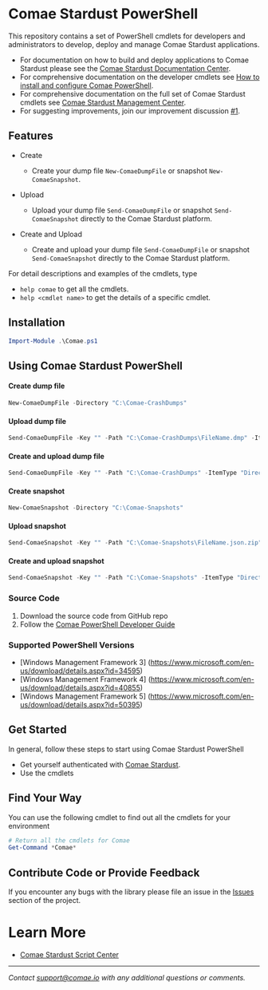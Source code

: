 # Comae Stardust PowerShell

This repository contains a set of PowerShell cmdlets for developers and administrators to develop, deploy and manage Comae Stardust applications.

* For documentation on how to build and deploy applications to Comae Stardust please see the [Comae Stardust Documentation Center](https://blog.comae.io/documentation/).
* For comprehensive documentation on the developer cmdlets see [How to install and configure Comae PowerShell](https://blog.comae.io/install-configure-powershell/).
* For comprehensive documentation on the full set of Comae Stardust cmdlets see [Comae Stardust Management Center](https://blog.comae.io).
* For suggesting improvements, join our improvement discussion [#1](https://github.com/comaeio/Stardust-PowerShell/issues/1).

## Features

* Create
  * Create your dump file `New-ComaeDumpFile` or snapshot `New-ComaeSnapshot`.

* Upload
  * Upload your dump file `Send-ComaeDumpFile` or snapshot `Send-ComaeSnapshot` directly to the Comae Stardust platform.

* Create and Upload
  * Create and upload your dump file `Send-ComaeDumpFile` or snapshot `Send-ComaeSnapshot` directly to the Comae Stardust platform.

For detail descriptions and examples of the cmdlets, type
* ```help comae``` to get all the cmdlets.
* ```help <cmdlet name>``` to get the details of a specific cmdlet.

## Installation

```powershell
Import-Module .\Comae.ps1
```

## Using Comae Stardust PowerShell

#### Create dump file

```powershell
New-ComaeDumpFile -Directory "C:\Comae-CrashDumps"
```

#### Upload dump file

```powershell
Send-ComaeDumpFile -Key "" -Path "C:\Comae-CrashDumps\FileName.dmp" -ItemType "File"
```

#### Create and upload dump file

```powershell
Send-ComaeDumpFile -Key "" -Path "C:\Comae-CrashDumps" -ItemType "Directory"
```

#### Create snapshot

```powershell
New-ComaeSnapshot -Directory "C:\Comae-Snapshots"
```

#### Upload snapshot

```powershell
Send-ComaeSnapshot -Key "" -Path "C:\Comae-Snapshots\FileName.json.zip" -ItemType "File"
```

#### Create and upload snapshot

```powershell
Send-ComaeSnapshot -Key "" -Path "C:\Comae-Snapshots" -ItemType "Directory"
```

### Source Code

1. Download the source code from GitHub repo
2. Follow the [Comae PowerShell Developer Guide](https://github.com/comaeio/Stardust-PowerShell/wiki/Stardust-Powershell-Developer-Guide)

### Supported PowerShell Versions

* [Windows Management Framework 3] (https://www.microsoft.com/en-us/download/details.aspx?id=34595)
* [Windows Management Framework 4] (https://www.microsoft.com/en-us/download/details.aspx?id=40855)
* [Windows Management Framework 5] (https://www.microsoft.com/en-us/download/details.aspx?id=50395)

## Get Started

In general, follow these steps to start using Comae Stardust PowerShell

* Get yourself authenticated with [Comae Stardust](https://my.comae.io).
* Use the cmdlets

## Find Your Way


You can use the following cmdlet to find out all the cmdlets for your environment

```powershell
# Return all the cmdlets for Comae
Get-Command *Comae*
```

## Contribute Code or Provide Feedback

If you encounter any bugs with the library please file an issue in the [Issues](https://github.com/comaeio/Stardust-PowerShell/issues) section of the project.

# Learn More

* [Comae Stardust Script Center](https://blog.comae.io/stardust)

---
_Contact [support@comae.io](mailto:support@comae.io) with any additional questions or comments._
